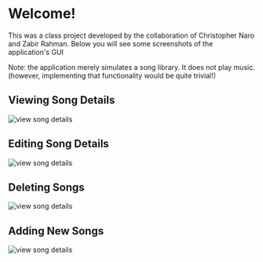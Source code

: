 # Welcome!
This was a class project developed by the collaboration of Christopher Naro and Zabir Rahman. Below you will see some screenshots of the application's GUI

Note: the application merely simulates a song library. It does not play music.
(however, implementing that functionality would be quite trivial!)

## Viewing Song Details
![view song details](https://github.com/cnaro1996/songlib/img/1.png)

## Editing Song Details
![view song details](https://github.com/cnaro1996/songlib/img/2.png)

## Deleting Songs
![view song details](https://github.com/cnaro1996/songlib/img/3.png)

## Adding New Songs
![view song details](https://github.com/cnaro1996/songlib/img/4.png)